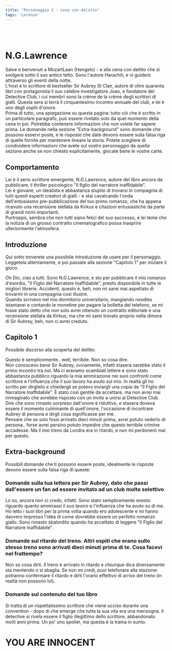 ```yaml
---
title: "Personaggio 2 - cena con delitto"
tags: 'Lorenzo'
---
```

<br></br>

# N.G.Lawrence

Salve e benvenuti a MozartLaan (Hengelo) - e alla cena con delitto che si svolgerà sotto il suo antico tetto. Sono l'autore Harachili, e vi guiderò attraverso gli eventi della notte.  
L'host è lo scrittore di bestseller Sir Aubrey St Clair, autore di oltre quaranta libri con protagonista il suo celebre investigatore Joao, e fondatore del Detective Club, i cui membri sono la crème de la crème degli scrittori di gialli. Questa sera si terrà il cinquantesimo incontro annuale del club, e lei è uno degli ospiti d'onore.  
Prima di tutto, una spiegazione su questa pagina: tutto ciò che è scritto in un particolare paragrafo, può essere rivelato solo da quel momento della cena in poi. Potrebbe contenere informazioni che non volete far sapere prima. 
Le domande nella sezione "Extra-background" sono domande che possono esservi poste, e le risposte che date devono essere sulla falsa riga di quelle fornite per mantenere lineare la storia. Potete scegliere di condividere informazioni che avete sul vostro personaggio da quella sezione anche se non chiesto esplicitamente, giocate bene le vostre carte.

## Comportamento

Lei è il serio scrittore emergente, N.G.Lawrence, autore del libro ancora da pubblicare, il thriller psicologico "Il figlio del narratore inaffidabile".  
Lei è giovane, un idealista e abbastanza stupito di trovarsi in compagnia di tutti questi esperti creatori di gialli - e stai cavalcando l'onda dell'entusiasmo pre-pubblicazione del tuo primo romanzo, che ha appena ricevuto una recensione stellata da Kirkus e citazioni entusiastiche da parte di grandi nomi importanti.  
Purtroppo, sembra che non tutti siano felici del suo successo, e lei teme che la notizia di un grosso contratto cinematografico possa inasprire ulteriormente l'atmosfera.

## Introduzione

Qui sotto troverete una possibile introduzione da usare per il personaggio. Leggetela attentamente, e poi passate alla sezione "Capitolo 1" per iniziare il gioco.

Oh Dio, ciao a tutti. Sono N.G.Lawrence, e sto per pubblicare il mio romanzo d'esordio, "Il Figlio del Narratore Inaffidabile", presto disponibile in tutte le migliori librerie. Accidenti, questo è, beh, non mi sarei mai aspettato di trovarmi in una compagnia così illustre.  
Quando scrivevo nel mio dormitorio universitario, mangiando noodles istantanei e contando le monetine per pagare la bolletta del telefono, se mi fosse stato detto che non solo avrei ottenuto un contratto editoriale e una recensione stellata da Kirkus, ma che mi sarei trovato proprio nella dimora di Sir Aubrey, beh, non ci avrei creduto. 

## Capitolo 1

Possibile discorso alla scoperta del delitto:

Questo è semplicemente.. well, terribile. Non so cosa dire.  
Non conoscevo bene Sir Aubrey, ovviamente, infatti stasera sarebbe stato il primo incontro tra noi. Ma ci eravamo scambiati lettere e sono stato abbastanza pubblico riguardo la mia ammirazione nei suoi confronti come scrittore e l'influenza che il suo lavoro ha avuto sul mio. In realtà gli ho scritto per dirglielo e chiedergli se potevo inviargli una copia de "Il Figlio del Narratore Inaffidabile". È stato così gentile da accettare, ma non avrei mai immaginato che avrebbe risposto con un invito a unirsi al Detective Club. Dire che sono rimasto sorpreso dall'onore è riduttivo, e stasera doveva essere il momento culminante di quell'onore, l'occasione di incontrare Aubrey di persona e dirgli cosa significasse per me.  
Pensare che se solo fossi arrivato dieci minuti prima, avrei potuto vederlo di persona.. forse avrei persino potuto impedire che questo terribile crimine accadesse. Ma il mio treno da Londra era in ritardo, e non mi perdonerò mai per questo.

## Extra-background

Possibili domande che ti possono essere poste, idealmente le risposte devono essere sulla falsa riga di queste:

### Domande sulla tua lettera per Sir Aubrey, dato che passi dall'essere un fan ad essere invitato ad un club molto selettivo

Lo so, ancora non ci credo, infatti. Sono stato semplicemente onesto riguardo quanto ammirassi il suo lavoro e l'influenza che ha avuto su di me.  
Ho letto i suoi libri per la prima volta quando ero adolescente e mi hanno davvero impresso l'idea di come dovrebbe essere un perfetto romanzo giallo. Sono rimasto sbalordito quando ha accettato di leggere "Il Figlio del Narratore Inaffidabile".

### Domande sul ritardo del treno. Altri ospiti che erano sullo stesso treno sono arrivati dieci minuti prima di te. Cosa facevi nel frattempo?

Non so cosa dirti. Il treno è arrivato in ritardo e chiunque dica diversamente sta mentendo o si sbaglia. Se non mi credi, puoi telefonare alla stazione: potranno confermare il ritardo e dirti l'orario effettivo di arrivo del treno (in realtà non possono lol).

### Domande sul contenuto del tuo libro

Si tratta di un rispettatissimo scrittore che viene ucciso durante una convention - dopo di che emerge che tutta la sua vita era una menzogna. Il detective si rivela essere il figlio illegittimo dello scrittore, abbandonato molti anni prima. Un po' uno spoiler, ma questa è la trama in sunto.


# YOU ARE INNOCENT